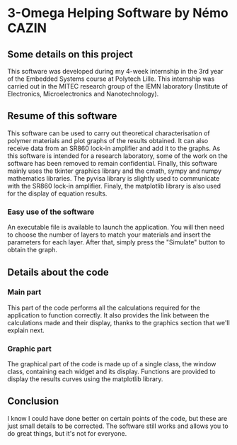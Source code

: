 # 3-Omega Helping Software by Némo CAZIN

## Some details on this project

This software was developed during my 4-week internship in the 3rd year of the Embedded Systems course at Polytech Lille. This internship was carried out in the MITEC research group of the IEMN laboratory (Institute of Electronics, Microelectronics and Nanotechnology).

## Resume of this software

This software can be used to carry out theoretical characterisation of polymer materials and plot graphs of the results obtained. It can also receive data from an SR860 lock-in amplifier and add it to the graphs.
As this software is intended for a research laboratory, some of the work on the software has been removed to remain confidential.
Finally, this software mainly uses the tkinter graphics library and the cmath, sympy and numpy mathematics libraries. The pyvisa library is slightly used to communicate with the SR860 lock-in amplifier. Finaly, the matplotlib library is also used for the display of equation results.

### Easy use of the software

An executable file is available to launch the application. You will then need to choose the number of layers to match your materials and insert the parameters for each layer.
After that, simply press the "Simulate" button to obtain the graph. 

## Details about the code

### Main part

This part of the code performs all the calculations required for the application to function correctly. It also provides the link between the calculations made and their display, thanks to the graphics section that we'll explain next.

### Graphic part

The graphical part of the code is made up of a single class, the window class, containing each widget and its display. Functions are provided to display the results curves using the matplotlib library.

## Conclusion

I know I could have done better on certain points of the code, but these are just small details to be corrected. The software still works and allows you to do great things, but it's not for everyone.